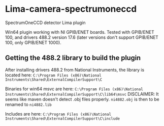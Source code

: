 # Lima-camera-spectrumoneccd
SpectrumOneCCD detector Lima plugin

Win64 plugin working with NI GPIB/ENET boards. Tested with GPIB/ENET 100, and drivers 488.2 version 17.6 (later versions don't support GPIB/ENET 100, only GPIB/ENET 1000).

## Getting the 488.2 library to build the plugin

After installing drivers 488.2 from National Instruments, the library is located here:
`C:\Program Files (x86)\National Instruments\Shared\ExternalCompilerSupport\C`

Binaries for win64 msvc are here:
`C:\Program Files (x86)\National Instruments\Shared\ExternalCompilerSupport\C\lib64\msvc`
DISCLAIMER: It seems like maven doesn't detect .obj files properly. `ni4882.obj` is then to be renamed to `ni4882.lib`

Includes are here:
`C:\Program Files (x86)\National Instruments\Shared\ExternalCompilerSupport\C\include`
